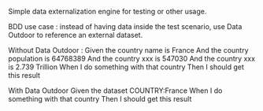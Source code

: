 Simple data externalization engine for testing or other usage. 

BDD use case : instead of having data inside the test scenario, use Data Outdoor to reference an external dataset. 

Without Data Outdoor :
Given the country name is France
And the country population is 64768389
And the country xxx is 547030
And the country xxx is 2.739 Trillion
When I do something with that country
Then I should get this result

With Data Outdoor
Given the dataset COUNTRY:France
When I do something with that country
Then I should get this result
